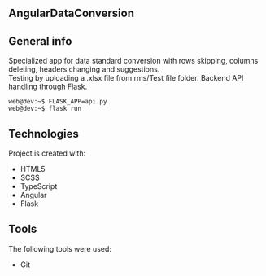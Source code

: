 ## AngularDataConversion

## General info
Specialized app for data standard conversion with rows skipping, columns deleting, headers changing and suggestions.\
Testing by uploading a .xlsx file from rms/Test file folder.
Backend API handling through Flask.
```console
web@dev:~$ FLASK_APP=api.py
web@dev:~$ flask run
```

## Technologies
Project is created with:
* HTML5
* SCSS
* TypeScript
* Angular
* Flask

## Tools
The following tools were used:
* Git
